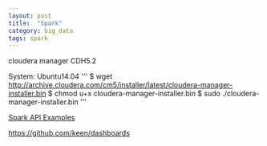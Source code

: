 ```yaml
---
layout: post
title:  "Spark"
category: big_data
tags: spark
---
```



cloudera manager
CDH5.2  

System: Ubuntu14.04
'''
 $ wget http://archive.cloudera.com/cm5/installer/latest/cloudera-manager-installer.bin
 $ chmod u+x cloudera-manager-installer.bin
 $ sudo ./cloudera-manager-installer.bin
'''

[Spark API Examples][spark_api_example]

[spark_api_example]: http://homepage.cs.latrobe.edu.au/zhe/ZhenHeSparkRDDAPIExamples.html

[spark_source_analysis]: http://www.cnblogs.com/fxjwind/p/3489107.html




https://github.com/keen/dashboards

